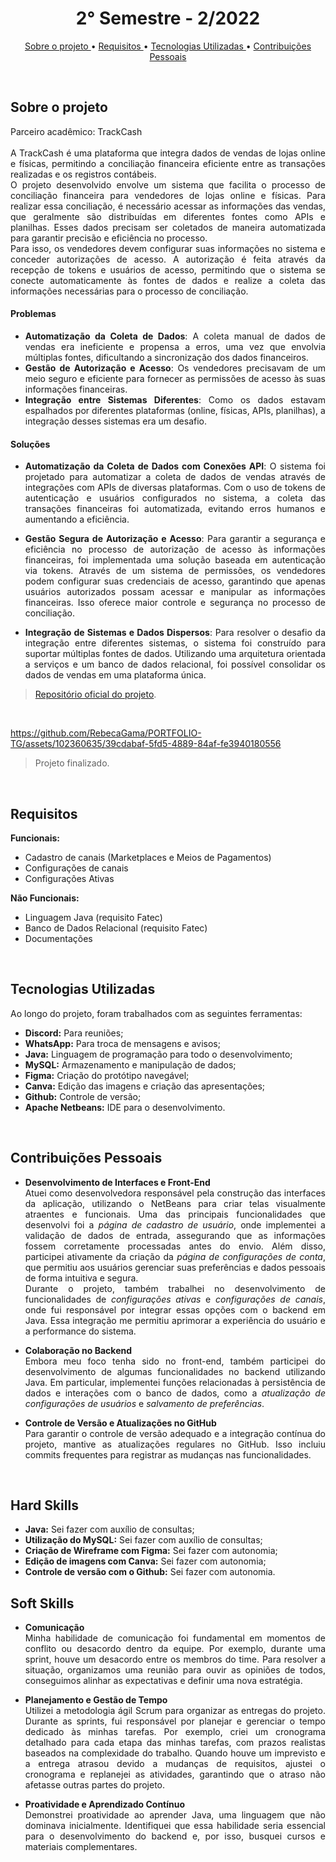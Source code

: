 <h1 align="center"> 2° Semestre - 2/2022 </h1>
<p align="center">
  <a href ="#sobre-o-projeto"> Sobre o projeto  </a>  • 
  <a href ="#requisitos"> Requisitos </a>  • 
  <a href ="#tecnologias-utilizadas"> Tecnologias Utilizadas </a>  •
  <a href ="#contribuições-pessoais"> Contribuições Pessoais </a>  
</p>

<br>

## Sobre o projeto 

<div align="justify">
  Parceiro acadêmico: TrackCash
  <br><br>
    A TrackCash é uma plataforma que integra dados de vendas de lojas online e físicas, permitindo a conciliação financeira    eficiente entre as transações realizadas e os registros contábeis.
    <br>
  O projeto desenvolvido envolve um sistema que facilita o processo de conciliação financeira para vendedores de lojas       online e físicas. Para realizar essa conciliação, é necessário acessar as informações das vendas, que geralmente são         distribuídas em diferentes fontes como APIs e planilhas. Esses dados precisam ser coletados de maneira automatizada para     garantir precisão e eficiência no processo. 
  <br>
    Para isso, os vendedores devem configurar suas informações no sistema e conceder autorizações de acesso. A autorização é   feita através da recepção de tokens e usuários de acesso, permitindo que o sistema se conecte automaticamente às fontes de   dados e realize a coleta das informações necessárias para o processo de conciliação.
  <br>
<div>

#### Problemas

- **Automatização da Coleta de Dados**: A coleta manual de dados de vendas era ineficiente e propensa a erros, uma vez que envolvia múltiplas fontes, dificultando a sincronização dos dados financeiros.
- **Gestão de Autorização e Acesso**: Os vendedores precisavam de um meio seguro e eficiente para fornecer as permissões de acesso às suas informações financeiras.
- **Integração entre Sistemas Diferentes**: Como os dados estavam espalhados por diferentes plataformas (online, físicas, APIs, planilhas), a integração desses sistemas era um desafio.

#### Soluções

- **Automatização da Coleta de Dados com Conexões API**: O sistema foi projetado para automatizar a coleta de dados de vendas através de integrações com APIs de diversas plataformas. Com o uso de tokens de autenticação e usuários configurados no sistema, a coleta das transações financeiras foi automatizada, evitando erros humanos e aumentando a eficiência.

- **Gestão Segura de Autorização e Acesso**: Para garantir a segurança e eficiência no processo de autorização de acesso às informações financeiras, foi implementada uma solução baseada em autenticação via tokens. Através de um sistema de permissões, os vendedores podem configurar suas credenciais de acesso, garantindo que apenas usuários autorizados possam acessar e manipular as informações financeiras. Isso oferece maior controle e segurança no processo de conciliação.

- **Integração de Sistemas e Dados Dispersos**: Para resolver o desafio da integração entre diferentes sistemas, o sistema foi construído para suportar múltiplas fontes de dados. Utilizando uma arquitetura orientada a serviços e um banco de dados relacional, foi possível consolidar os dados de vendas em uma plataforma única.

> [Repositório oficial do projeto](https://github.com/atomofatec/API-TRACKCASH).

<br>

https://github.com/RebecaGama/PORTFOLIO-TG/assets/102360635/39cdabaf-5fd5-4889-84af-fe3940180556

> Projeto finalizado.

<br>
  
## Requisitos 
 
**Funcionais:**<br>
  - Cadastro de canais (Marketplaces e Meios de Pagamentos)
  - Configurações de canais
  - Configurações Ativas

**Não Funcionais:**<br>
  - Linguagem Java (requisito Fatec)
  - Banco de Dados Relacional (requisito Fatec)
  - Documentações
  
<br>

## Tecnologias Utilizadas
Ao longo do projeto, foram trabalhados com as seguintes ferramentas:
<br>
  - **Discord:** Para reuniões;
  - **WhatsApp:** Para troca de mensagens e avisos;
  - **Java:** Linguagem de programação para todo o desenvolvimento;
  - **MySQL:** Armazenamento e manipulação de dados;
  - **Figma:** Criação do protótipo navegável;
  - **Canva:** Edição das imagens e criação das apresentações;
  - **Github:** Controle de versão;
  - **Apache Netbeans:** IDE para o desenvolvimento.
  
<br>

## Contribuições Pessoais
  - **Desenvolvimento de Interfaces e Front-End**  
Atuei como desenvolvedora responsável pela construção das interfaces da aplicação, utilizando o NetBeans para criar telas visualmente atraentes e funcionais. Uma das principais funcionalidades que desenvolvi foi a *página de cadastro de usuário*, onde implementei a validação de dados de entrada, assegurando que as informações fossem corretamente processadas antes do envio. Além disso, participei ativamente da criação da *página de configurações de conta*, que permitiu aos usuários gerenciar suas preferências e dados pessoais de forma intuitiva e segura. <br> Durante o projeto, também trabalhei no desenvolvimento de funcionalidades de *configurações ativas* e *configurações de canais*, onde fui responsável por integrar essas opções com o backend em Java. Essa integração me permitiu aprimorar a experiência do usuário e a performance do sistema.

  - **Colaboração no Backend**  
Embora meu foco tenha sido no front-end, também participei do desenvolvimento de algumas funcionalidades no backend utilizando Java. Em particular, implementei funções relacionadas à persistência de dados e interações com o banco de dados, como a *atualização de configurações de usuários* e *salvamento de preferências*.

  - **Controle de Versão e Atualizações no GitHub**  
Para garantir o controle de versão adequado e a integração contínua do projeto, mantive as atualizações regulares no GitHub. Isso incluiu commits frequentes para registrar as mudanças nas funcionalidades.

<br>

## Hard Skills
  - **Java:** Sei fazer com auxílio de consultas;
  - **Utilização do MySQL:** Sei fazer com auxílio de consultas; 
  - **Criação de Wireframe com Figma:** Sei fazer com autonomia;
  - **Edição de imagens com Canva:** Sei fazer com autonomia;
  - **Controle de versão com o Github:** Sei fazer com autonomia.

## Soft Skills
  - **Comunicação**  
Minha habilidade de comunicação foi fundamental em momentos de conflito ou desacordo dentro da equipe. Por exemplo, durante uma sprint, houve um desacordo entre os membros do time. Para resolver a situação, organizamos uma reunião para ouvir as opiniões de todos, conseguimos alinhar as expectativas e definir uma nova estratégia.

  - **Planejamento e Gestão de Tempo**  
Utilizei a metodologia ágil Scrum para organizar as entregas do projeto. Durante as sprints, fui responsável por planejar e gerenciar o tempo dedicado às minhas tarefas. Por exemplo, criei um cronograma detalhado para cada etapa das minhas tarefas, com prazos realistas baseados na complexidade do trabalho. Quando houve um imprevisto e a entrega atrasou devido a mudanças de requisitos, ajustei o cronograma e replanejei as atividades, garantindo que o atraso não afetasse outras partes do projeto.

  - **Proatividade e Aprendizado Contínuo**  
Demonstrei proatividade ao aprender Java, uma linguagem que não dominava inicialmente. Identifiquei que essa habilidade seria essencial para o desenvolvimento do backend e, por isso, busquei cursos e materiais complementares. <br>
